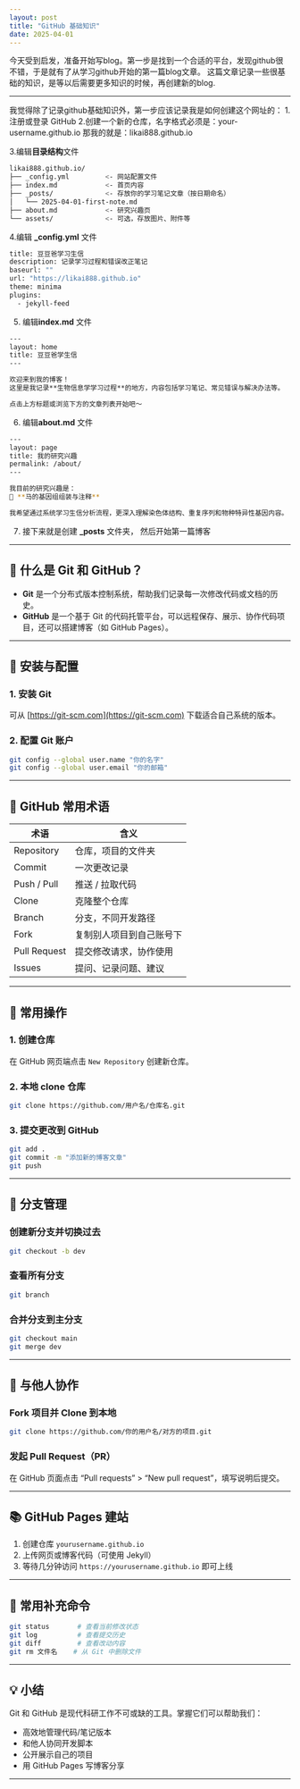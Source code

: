 ```yaml
---
layout: post
title: "GitHub 基础知识"
date: 2025-04-01
---
```


今天受到启发，准备开始写blog。第一步是找到一个合适的平台，发现github很不错，于是就有了从学习github开始的第一篇blog文章。
这篇文章记录一些很基础的知识，是等以后需要更多知识的时候，再创建新的blog.

---
我觉得除了记录github基础知识外，第一步应该记录我是如何创建这个网址的：
1.注册或登录 GitHub
2.创建一个新的仓库，名字格式必须是：your-username.github.io
那我的就是：likai888.github.io

3.编辑**目录结构**文件
```bash
likai888.github.io/
├── _config.yml         <- 网站配置文件
├── index.md            <- 首页内容
├── _posts/             <- 存放你的学习笔记文章（按日期命名）
│   └── 2025-04-01-first-note.md
├── about.md            <- 研究兴趣页
└── assets/             <- 可选，存放图片、附件等
```
4.编辑 **_config.yml** 文件
```bash
title: 豆豆爸学习生信
description: 记录学习过程和错误改正笔记
baseurl: ""
url: "https://likai888.github.io"
theme: minima
plugins:
  - jekyll-feed
```
5. 编辑**index.md** 文件
```bash
---
layout: home
title: 豆豆爸学生信
---

欢迎来到我的博客！  
这里是我记录**生物信息学学习过程**的地方，内容包括学习笔记、常见错误与解决办法等。

点击上方标题或浏览下方的文章列表开始吧～
```
6. 编辑**about.md** 文件
```bash
---
layout: page
title: 我的研究兴趣
permalink: /about/
---

我目前的研究兴趣是：  
📌 **马的基因组组装与注释**

我希望通过系统学习生信分析流程，更深入理解染色体结构、重复序列和物种特异性基因内容。
```
7. 接下来就是创建 **_posts** 文件夹， 然后开始第一篇博客


---

## 🧠 什么是 Git 和 GitHub？

- **Git** 是一个分布式版本控制系统，帮助我们记录每一次修改代码或文档的历史。
- **GitHub** 是一个基于 Git 的代码托管平台，可以远程保存、展示、协作代码项目，还可以搭建博客（如 GitHub Pages）。

---

## 🧰 安装与配置

### 1. 安装 Git

可从 [https://git-scm.com](https://git-scm.com) 下载适合自己系统的版本。

### 2. 配置 Git 账户

```bash
git config --global user.name "你的名字"
git config --global user.email "你的邮箱"
```

---

## 🔑 GitHub 常用术语

| 术语          | 含义 |
|---------------|------|
| Repository    | 仓库，项目的文件夹 |
| Commit        | 一次更改记录 |
| Push / Pull   | 推送 / 拉取代码 |
| Clone         | 克隆整个仓库 |
| Branch        | 分支，不同开发路径 |
| Fork          | 复制别人项目到自己账号下 |
| Pull Request  | 提交修改请求，协作使用 |
| Issues        | 提问、记录问题、建议 |

---

## 🧪 常用操作

### 1. 创建仓库

在 GitHub 网页端点击 `New Repository` 创建新仓库。

### 2. 本地 clone 仓库

```bash
git clone https://github.com/用户名/仓库名.git
```

### 3. 提交更改到 GitHub

```bash
git add .
git commit -m "添加新的博客文章"
git push
```

---

## 🌿 分支管理

### 创建新分支并切换过去

```bash
git checkout -b dev
```

### 查看所有分支

```bash
git branch
```

### 合并分支到主分支

```bash
git checkout main
git merge dev
```

---

## 🤝 与他人协作

### Fork 项目并 Clone 到本地

```bash
git clone https://github.com/你的用户名/对方的项目.git
```

### 发起 Pull Request（PR）

在 GitHub 页面点击 “Pull requests” > “New pull request”，填写说明后提交。

---

## 📚 GitHub Pages 建站

1. 创建仓库 `yourusername.github.io`
2. 上传网页或博客代码（可使用 Jekyll）
3. 等待几分钟访问 `https://yourusername.github.io` 即可上线

---

## 🧼 常用补充命令

```bash
git status       # 查看当前修改状态
git log          # 查看提交历史
git diff         # 查看改动内容
git rm 文件名    # 从 Git 中删除文件
```

---

## 💡 小结

Git 和 GitHub 是现代科研工作不可或缺的工具。掌握它们可以帮助我们：

- 高效地管理代码/笔记版本
- 和他人协同开发脚本
- 公开展示自己的项目
- 用 GitHub Pages 写博客分享

---



